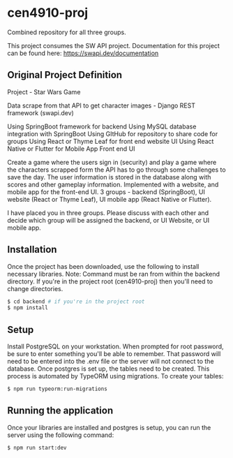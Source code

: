 # cen4910-proj
Combined repository for all three groups.

This project consumes the SW API project. Documentation for this project can be found here: https://swapi.dev/documentation

## Original Project Definition
Project - Star Wars Game

Data scrape from that API to get character images - Django REST framework (swapi.dev)

Using SpringBoot framework for backend
Using MySQL database integration with SpringBoot
Using GItHub for repository to share code for groups
Using React or Thyme Leaf for front end website UI
Using React Native or Flutter for Mobile App Front end UI

Create a game where the users sign in (security) and play a game where the characters scrapped form the API has to go through some challenges to save the day.  The user information is stored in the database along with scores and other gameplay information.  Implemented with a website, and mobile app for the front-end UI.
3 groups - backend (SpringBoot), UI website (React or Thyme Leaf), UI mobile app (React Native or Flutter).

I have placed you in three groups.  Please discuss with each other and decide which group will be assigned the backend, or UI Website, or UI mobile app.

## Installation
Once the project has been downloaded, use the following to install necessary libraries. Note: Command must be ran from within the backend directory. If you're in the project root (cen4910-proj) then you'll need to change directories.

```bash
$ cd backend # if you're in the project root
$ npm install
```

## Setup
Install PostgreSQL on your workstation. When prompted for root password, be sure to enter something you'll be able to remember. That password will need to be entered into the .env file or the server will not connect to the database. Once postgres is set up, the tables need to be created. This process is automated by TypeORM using migrations. To create your tables:

```bash
$ npm run typeorm:run-migrations
```

## Running the application
Once your libraries are installed and postgres is setup, you can run the server using the following command:

```bash
$ npm run start:dev
```
